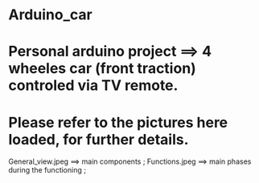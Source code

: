 # Arduino_car
# Personal arduino project ==> 4 wheeles car (front traction) controled via TV remote.
# Please refer to the pictures here loaded, for further details. 
  General_view.jpeg ==> main components ; 
  Functions.jpeg ==> main phases during the functioning ; 
  

